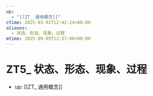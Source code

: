 ```yaml
---
up:
  - "[[ZT_ 通用概念]]"
ctime: 2025-03-01T12:42:24+08:00
aliases:
  - 状态、形态、现象、过程
mtime: 2025-09-09T12:37:06+08:00
---
```


# ZT5_ 状态、形态、现象、过程

- up: [[ZT_ 通用概念]]
